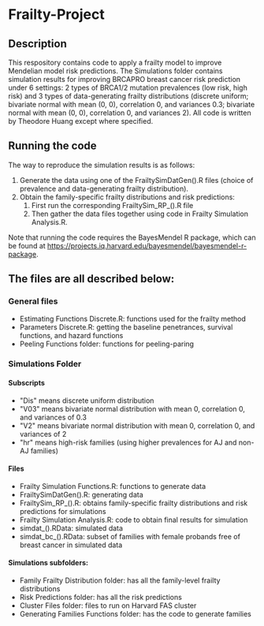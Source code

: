# Frailty-Project

## Description

This respository contains code to apply a frailty model to improve Mendelian model risk predictions. The Simulations folder contains simulation results for improving BRCAPRO breast cancer risk prediction under 6 settings: 2 types of BRCA1/2 mutation prevalences (low risk, high risk) and 3 types of data-generating frailty distributions (discrete uniform; bivariate normal with mean (0, 0), correlation 0, and variances 0.3; bivariate normal with mean (0, 0), correlation 0, and variances 2). All code is written by Theodore Huang except where specified.

## Running the code
The way to reproduce the simulation results is as follows:

1. Generate the data using one of the FrailtySimDatGen().R files (choice of prevalence and data-generating frailty distribution).
2. Obtain the family-specific frailty distributions and risk predictions:
    1. First run the corresponding FrailtySim_RP_().R file
    2. Then gather the data files together using code in Frailty Simulation Analysis.R.
    
Note that running the code requires the BayesMendel R package, which can be found at https://projects.iq.harvard.edu/bayesmendel/bayesmendel-r-package.
    
## The files are all described below:

### General files

* Estimating Functions Discrete.R: functions used for the frailty method
* Parameters Discrete.R: getting the baseline penetrances, survival functions, and hazard functions
* Peeling Functions folder: functions for peeling-paring

### Simulations Folder

#### Subscripts

* "Dis" means discrete uniform distribution
* "V03" means bivariate normal distribution with mean 0, correlation 0, and variances of 0.3
* "V2" means bivariate normal distribution with mean 0, correlation 0, and variances of 2
* "hr" means high-risk families (using higher prevalences for AJ and non-AJ families)

#### Files

* Frailty Simulation Functions.R: functions to generate data
* FrailtySimDatGen().R: generating data
* FrailtySim_RP_().R: obtains family-specific frailty distributions and risk predictions for simulations
* Frailty Simulation Analysis.R: code to obtain final results for simulation
* simdat_().RData: simulated data
* simdat_bc_().RData: subset of families with female probands free of breast cancer in simulated data

#### Simulations subfolders:

* Family Frailty Distribution folder: has all the family-level frailty distributions
* Risk Predictions folder: has all the risk predictions
* Cluster Files folder: files to run on Harvard FAS cluster
* Generating Families Functions folder: has the code to generate families
